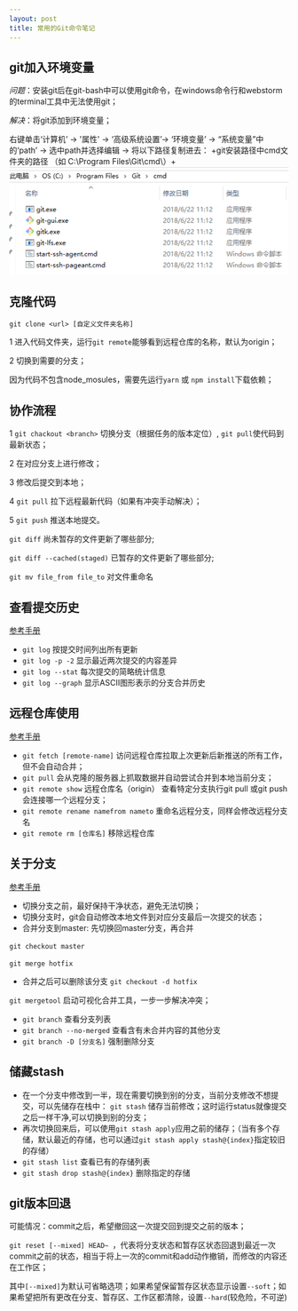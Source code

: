 ```yaml
---
layout: post
title: 常用的Git命令笔记
---
```


## git加入环境变量
*问题*：安装git后在git-bash中可以使用git命令，在windows命令行和webstorm的terminal工具中无法使用git；

*解决*：将git添加到环境变量；

右键单击‘计算机’ -> '属性' -> ‘高级系统设置’-> ‘环境变量’ -> “系统变量”中的‘path’ -> 选中path并选择编辑 -> 将以下路径复制进去：
+git安装路径中cmd文件夹的路径 （如 C:\Program Files\Git\cmd\）+
![path](../images/git-path.png)


## 克隆代码
`git clone <url> [自定义文件夹名称]`

1  进入代码文件夹，运行`git remote`能够看到远程仓库的名称，默认为origin；

2  切换到需要的分支；

因为代码不包含node_mosules，需要先运行`yarn` 或 `npm install`下载依赖；



## 协作流程
1  `git chackout <branch>` 切换分支（根据任务的版本定位）, `git pull`使代码到最新状态；

2  在对应分支上进行修改；

3  修改后提交到本地；

4  `git pull` 拉下远程最新代码（如果有冲突手动解决）；

5  `git push` 推送本地提交。

`git diff` 尚未暂存的文件更新了哪些部分;

`git diff --cached(staged)` 已暂存的文件更新了哪些部分;

`git mv file_from file_to` 对文件重命名


## 查看提交历史
[参考手册](https://git-scm.com/book/zh/v2/Git-%E5%9F%BA%E7%A1%80-%E6%9F%A5%E7%9C%8B%E6%8F%90%E4%BA%A4%E5%8E%86%E5%8F%B2)

+ `git log` 按提交时间列出所有更新
+ `git log -p -2` 显示最近两次提交的内容差异
+ `git log --stat` 每次提交的简略统计信息
+ `git log --graph` 显示ASCII图形表示的分支合并历史

## 远程仓库使用
[参考手册](https://git-scm.com/book/zh/v2/Git-%E5%9F%BA%E7%A1%80-%E8%BF%9C%E7%A8%8B%E4%BB%93%E5%BA%93%E7%9A%84%E4%BD%BF%E7%94%A8)
+ `git fetch [remote-name]` 访问远程仓库拉取上次更新后新推送的所有工作，但不会自动合并；
+ `git pull` 会从克隆的服务器上抓取数据并自动尝试合并到本地当前分支；
+ `git remote show` 远程仓库名（origin） 查看特定分支执行git pull 或git push会连接哪一个远程分支；
+ `git remote rename namefrom nameto` 重命名远程分支，同样会修改远程分支名
+ `git remote rm [仓库名]` 移除远程仓库 

## 关于分支
[参考手册](https://git-scm.com/book/zh/v2/Git-%E5%88%86%E6%94%AF-%E5%88%86%E6%94%AF%E7%9A%84%E6%96%B0%E5%BB%BA%E4%B8%8E%E5%90%88%E5%B9%B6)
+ 切换分支之前，最好保持干净状态，避免无法切换；
+ 切换分支时，git会自动修改本地文件到对应分支最后一次提交的状态；
+ 合并分支到master: 先切换回master分支，再合并

`git checkout master`

`git merge hotfix`
+ 合并之后可以删除该分支 `git checkout -d hotfix`

`git mergetool` 启动可视化合并工具，一步一步解决冲突；

+ `git branch` 查看分支列表
+ `git branch --no-merged` 查看含有未合并内容的其他分支
+ `git branch -D [分支名]` 强制删除分支

## 储藏stash
+ 在一个分支中修改到一半，现在需要切换到别的分支，当前分支修改不想提交，可以先储存在栈中：
`git stash` 储存当前修改；这时运行status就像提交之后一样干净,可以切换到别的分支；
+ 再次切换回来后，可以使用`git stash apply`应用之前的储存；（当有多个存储，默认最近的存储，也可以通过`git stash apply stash@{index}`指定较旧的存储）
+ `git stash list` 查看已有的存储列表
+ `git stash drop stash@{index}` 删除指定的存储

## git版本回退
可能情况：commit之后，希望撤回这一次提交回到提交之前的版本；

`git reset [--mixed] HEAD~ `，代表将分支状态和暂存区状态回退到最近一次commit之前的状态，相当于将上一次的commit和add动作撤销，而修改的内容还在工作区；

其中`[--mixed]`为默认可省略选项；如果希望保留暂存区状态显示设置`--soft`；如果希望把所有更改在分支、暂存区、工作区都清除，设置`--hard`(较危险，不可逆)



